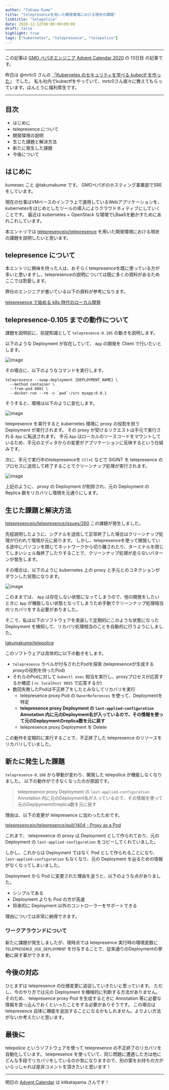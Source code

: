 ```yaml
---
author: "Takuma Kume"
title: "telepresenceを用いた開発環境における現状の課題"
linktitle: "telepolice"
date: 2020-12-12T00:00:00+09:00
draft: false
highlight: true
tags: ["kubernetes", "telepresence", "telepolice"]
---
```


---
この記事は [GMO ペパボエンジニア Advent Calendar 2020](https://adventar.org/calendars/5420) の 13日目 の記事です。

昨日は @mrtc0 さんの [「Kubernetes のセキュリティを学べる kubectf を作った](https://blog.ssrf.in/post/kubectf/)」 でした。
私も社内でkubectfをやっていて、mrtc0さん直々に教えてもらっています。ほんとうに福利厚生です。

---

## 目次

- はじめに
- telepresence について
- 開発環境の説明
- 生じた課題と解決方法
- 新たに発生した課題
- 今後について

## はじめに

kumesec こと @takumakume です。
GMOペパボのホスティング事業部でSREをしています。

現在の仕事はVMベースのインフラ上で運用しているWebアプリケーションを、kubernetesをはじめとしたツールの導入によりクラウドネィティブにしていくことです。
最近は kubernetes + OpenStack な環境でLBaaSを動かすためにあれこれしています。

本エントリでは [telepresenceio/telepresence](https://github.com/telepresenceio/telepresence) を用いた開発環境における現状の課題を説明したいと思います。

## telepresence について

本エントリに興味を持った人は、おそらくtelepresenceを既に使っている方が多いと思いますし、telepresenceの説明については既に多くの資料があるためここでは割愛します。

弊社のエンジニアが書いている以下の資料が参考になります。

[telepresence で始める k8s 時代のローカル開発](https://speakerdeck.com/shiro16/telepresence-deshi-meru-k8s-shi-dai-falserokarukai-fa)

## telepresence-0.105 までの動作について

課題を説明前に、前提知識として `telepresence-0.105` の動きを説明します。

以下のような Deployment が存在していて、 `App` の開発を Client で行いたいとします。

![image](/img/2020-12-13/1.png)

その場合に、以下のようなコマンドを実行します。

```
telepresence --swap-deployment {DEPLOYMENT_NAME} \
  --method container \
  --from-pod 8001 \
  --docker-run --rm -v `pwd`:/src myapp:0.0.1
```

そうすると、環境は以下のように変化します。

![image](/img/2020-12-13/2.png)

telepresence を実行すると kubernetes 環境に proxy の役割を担う Deployment が実行されます。
その proxy が受けるリクエストは手元で実行される `App` に転送されます。
手元 `App` はローカルのソースコードをマウントしているため、手元のエディタからの変更がアプリケーションに反映するという仕組みです。

次に、手元で実行中のtelepresenceを `Ctl+C` などで SIGINT を telepresence のプロセスに送信して終了することでクリーンナップ処理が実行されます。

![image](/img/2020-12-13/3.png)

上記のように、 proxy の Deployment が削除され、元の Deployment の Replica 数をリカバリし環境を元通りにします。


## 生じた課題と解決方法

[telepresenceio/telepresence/issues/260](https://github.com/telepresenceio/telepresence/issues/260) この課題が発生しました。

先程説明したように、シグナルを送信して正常終了した場合はクリーンナップ処理が行われて環境が元に戻ります。
しかし、telepresenceを使って開発している途中にパソコンを閉じてネットワークから切り離されたり、ターミナルを閉じてしまいシェル毎終了したりすることで、クリーンナップ処理が走らないパターンが発生します。

その場合は、以下のように kubernetes 上の proxy と手元とのコネクションがダウンした状態になります。

![image](/img/2020-12-13/4.png)

このままでは、 `App` は存在しない状態になってしまうので、他の開発をしたいときに `App` が機能しない状態となってしまうため手動でクリーンナップ処理相当のリカバリをする必要がありました。

そこで、私は以下のソフトウェアを実装して定期的にこのような状態になった Deployment を検知して、リカバリ処理相当のことを自動的に行うようにしました。

[takumakume/telepolice](https://github.com/takumakume/telepolice)

このソフトウェアは具体的に以下の動きをします。

- `telepresence` ラベルが付与されたPodを探索 (telepresenceが生成するproxyの役割を持ったPod)
- それらのPodに対して `kubectl exec` 相当を実行し、proxyプロセスが応答するか確認 ( `nc localhost 9055` で応答するか)
- 数回失敗したPodは不正終了をしたとみなしてリカバリを実行
  - telepresence proxy Pod の `OwnerReferences` を使って、Deploymentを特定
  - **telepresence proxy Deployment の `last-applied-configuration` Annotation 内に元のDeployment名が入っているので、その情報を使って元のDeplpymentのreplica数を元に戻す**
  - telepresence proxy Deployment を Delete

この動作を定期的に実行することで、不正終了した telepresence のリソースをリカバリしていました。

## 新たに発生した課題

`telepresence-0.106` から挙動が変わり、開発した telepolice が機能しなくなりました。
以下の動作ができなくなったのが原因です。

> telepresence proxy Deployment の `last-applied-configuration` Annotation 内に元のDeployment名が入っているので、その情報を使って元のDeplpymentのreplica数を元に戻す

理由は、以下の変更が telepresence に加わったためです。

[telepresenceio/telepresence/pull/1404 - Proxy as a Pod](https://github.com/telepresenceio/telepresence/pull/1404)

これまで、 telepresence の proxy は Deployment として作られており、元の Deployment の `last-applied-configuration` をコピーしてくれていました。

しかし、これからは Deployment ではなく Pod として作られることになり、 `last-applied-configuration` もなくなり、元の Deployment を辿るための情報がなくなってしまいました。

Deployment から Pod に変更された理由を追うと、以下のような点がありました。

- シンプルである
- Deployment よりも Pod の方が高速
- 将来的に Deployment 以外のコントローラーをサポートできる

理由については非常に納得できます。

### ワークアラウンドについて

新たに課題が発生しましたが、現時点では telepresence 実行時の環境変数に `TELEPRESENCE_USE_DEPLOYMENT` を付与することで、従来通りのDeploymentの挙動に戻す事ができます。

## 今後の対応

ひとまずは telepresence の仕様変更に追従していきたいと思っています。
ただし、今のやり方では元の Deployment を機械的に判断する方法がありません。
そのため、 telepresence proxy Pod を生成するときに Annotation 等に必要な情報を突っ込んでおくといったことをする必要がありそうです。
この場合は telepresence 自体に機能を追加することになるかもしれません。よりよい方法がないか考えたいと思います。

## 最後に

telepolice というソフトウェアを使って telepresence の不正終了のリカバリを自動化しています。
telepresence を使っていて、同じ問題に遭遇した方は他にどんな手段でリカバリをしているのか気になりますので、別の案をお持ちの方がいらっしゃれば是非コメントを頂きたいと思います！

---

明日の [Advent Calendar](https://adventar.org/calendars/5420) は kitkatayama さんです！
